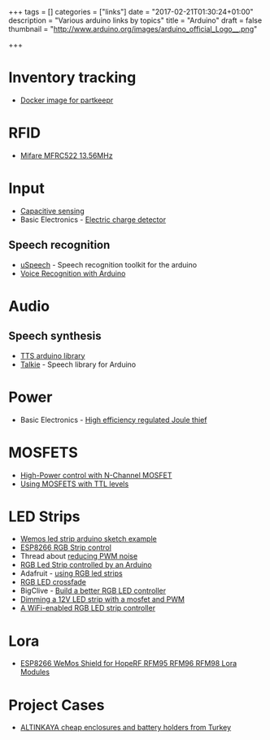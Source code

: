 +++
tags = []
categories = ["links"]
date = "2017-02-21T01:30:24+01:00"
description = "Various arduino links by topics"
title = "Arduino"
draft = false
thumbnail = "http://www.arduino.org/images/arduino_official_Logo__.png"

+++

# Inventory tracking
* [Docker image for partkeepr](https://github.com/mhubig/docker-partkeepr)

# RFID
* [Mifare MFRC522 13.56MHz](http://playground.arduino.cc/Learning/MFRC522)

# Input
* [Capacitive sensing](http://playground.arduino.cc//Main/CapacitiveSensor?from=Main.CapSense)
* Basic Electronics - [Electric charge detector](http://amasci.com/emotor/chargdet.html)

## Speech recognition
* [uSpeech](https://github.com/arjo129/uSpeech) - Speech recognition toolkit for the arduino
* [Voice Recognition with Arduino](http://tiriboy.blogspot.ch/2014/08/voice-recognition-with-arduino.html)

# Audio
## Speech synthesis
* [TTS arduino library](https://github.com/jscrane/TTS)
* [Talkie](https://github.com/going-digital/Talkie) - Speech library for Arduino

# Power
* Basic Electronics - [High efficiency regulated Joule thief](http://www.instructables.com/id/High-efficiency-regulated-Joule-thief/)

# MOSFETS
* [High-Power control with N-Channel MOSFET](http://bildr.org/2012/03/rfp30n06le-arduino/)
* [Using MOSFETS with TTL levels](https://arduinodiy.wordpress.com/2012/05/02/using-mosfets-with-ttl-levels/)

# LED Strips
* [Wemos led strip arduino sketch example](https://5p.io/building-a-wifi-controlled-led-strip-controller/)
* [ESP8266 RGB Strip control](http://www.esp8266color.com/hardware/)
* Thread about [reducing PWM noise](http://electronics.stackexchange.com/questions/69851/reducing-led-pwm-noise-which-is-the-best-option)
* [RGB Led Strip controlled by an Arduino](http://www.jerome-bernard.com/blog/2013/01/12/rgb-led-strip-controlled-by-an-arduino/)
* Adafruit - [using RGB led strips](https://learn.adafruit.com/rgb-led-strips/usage)
* [RGB LED crossfade](https://www.arduino.cc/en/Tutorial/ColorCrossfader)
* BigClive - [Build a better RGB LED controller](http://www.instructables.com/id/Build-a-better-RGB-LED-controller/)
* [Dimming a 12V LED strip with a mosfet and PWM](http://joost.damad.be/2012/09/dimming-12v-led-strip-with-mosfet-and.html)
* [A WiFi-enabled RGB LED strip controller](https://www.stavros.io/posts/wifi-enabled-rgb-led-strip-controller/)

# Lora
* [ESP8266 WeMos Shield for HopeRF RFM95 RFM96 RFM98 Lora Modules](https://github.com/hallard/WeMos-Lora)

# Project Cases
* [ALTINKAYA cheap enclosures and battery holders from Turkey](http://www.altinkaya.eu/)


